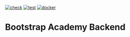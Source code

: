 [![check](https://github.com/Bootstrap-Academy/backend/actions/workflows/check.yml/badge.svg)](https://github.com/Bootstrap-Academy/backend/actions/workflows/check.yml)
[![test](https://github.com/Bootstrap-Academy/backend/actions/workflows/test.yml/badge.svg)](https://github.com/Bootstrap-Academy/backend/actions/workflows/test.yml)
[![docker](https://github.com/Bootstrap-Academy/backend/actions/workflows/docker.yml/badge.svg)](https://github.com/Bootstrap-Academy/backend/actions/workflows/docker.yml) <!--
https://app.codecov.io/gh/Bootstrap-Academy/backend/settings/badge
[![codecov](https://codecov.io/gh/Bootstrap-Academy/backend/branch/develop/graph/badge.svg?token=changeme)](https://codecov.io/gh/Bootstrap-Academy/backend) -->
<!-- ![Version](https://img.shields.io/github/v/tag/Bootstrap-Academy/backend?include_prereleases&label=version) -->
<!-- [![dependency status](https://deps.rs/repo/github/Bootstrap-Academy/backend/status.svg)](https://deps.rs/repo/github/Bootstrap-Academy/backend) -->

# Bootstrap Academy Backend

